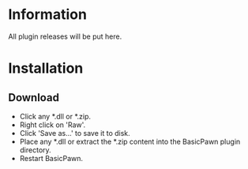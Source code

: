 # Information
All plugin releases will be put here.

# Installation
## Download
 * Click any *.dll or *.zip.
 * Right click on 'Raw'.
 * Click 'Save as...' to save it to disk.
 * Place any *.dll or extract the *.zip content into the BasicPawn plugin directory.
 * Restart BasicPawn.
